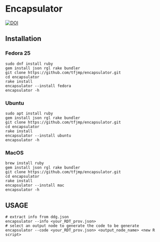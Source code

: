 # Encapsulator

[![DOI](https://zenodo.org/badge/94570522.svg)](https://zenodo.org/badge/latestdoi/94570522)

## Installation

### Fedora 25

```
sudo dnf install ruby
gem install json rgl rake bundler
git clone https://github.com/tfjmp/encapsulator.git
cd encapsulator
rake install
encapsulator --install fedora
encapsulator -h
```

### Ubuntu

```
sudo apt install ruby
gem install json rgl rake bundler
git clone https://github.com/tfjmp/encapsulator.git
cd encapsulator
rake install
encapsulator --install ubuntu
encapsulator -h
```

### MacOS

```
brew install ruby
gem install json rgl rake bundler
git clone https://github.com/tfjmp/encapsulator.git
cd encapsulator
rake install
encapsulator --install mac
encapsulator -h
```

## USAGE

```
# extract info from ddg.json
encapsulator --info <your_RDT_prov.json>
# select an output node to generate the code to be generate
encapsulator --code <your_RDT_prov.json> <output_node_name> <new R script>
```
